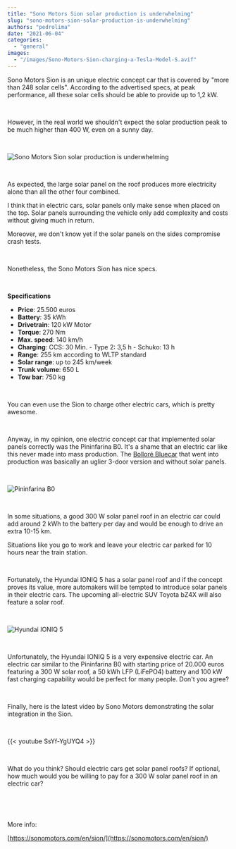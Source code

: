 ```yaml
---
title: "Sono Motors Sion solar production is underwhelming"
slug: "sono-motors-sion-solar-production-is-underwhelming"
authors: "pedrolima"
date: "2021-06-04"
categories: 
  - "general"
images: 
  - "/images/Sono-Motors-Sion-charging-a-Tesla-Model-S.avif"
---
```


Sono Motors Sion is an unique electric concept car that is covered by "more than 248 solar cells". According to the advertised specs, at peak performance, all these solar cells should be able to provide up to 1,2 kW.

 

However, in the real world we shouldn't expect the solar production peak to be much higher than 400 W, even on a sunny day.

 

![Sono Motors Sion solar production is underwhelming](images/Sono-Motors-Sion-solar-production-is-underwhelming.avif)

 

As expected, the large solar panel on the roof produces more electricity alone than all the other four combined.

I think that in electric cars, solar panels only make sense when placed on the top. Solar panels surrounding the vehicle only add complexity and costs without giving much in return.

Moreover, we don't know yet if the solar panels on the sides compromise crash tests.

 

Nonetheless, the Sono Motors Sion has nice specs.

 

**Specifications**

- **Price**: 25.500 euros
- **Battery**: 35 kWh
- **Drivetrain**: 120 kW Motor
- **Torque**: 270 Nm
- **Max. speed**: 140 km/h
- **Charging**: CCS: 30 Min. - Type 2: 3,5 h - Schuko: 13 h
- **Range**: 255 km according to WLTP standard
- **Solar range**: up to 245 km/week
- **Trunk volume**: 650 L
- **Tow bar**: 750 kg

 

You can even use the Sion to charge other electric cars, which is pretty awesome.

 

Anyway, in my opinion, one electric concept car that implemented solar panels correctly was the Pininfarina B0. It's a shame that an electric car like this never made into mass production. The [Bolloré Bluecar](https://www.bluecar.fr/) that went into production was basically an uglier 3-door version and without solar panels.

 

![Pininfarina B0](images/Pininfarina-B0.avif)

 

In some situations, a good 300 W solar panel roof in an electric car could add around 2 kWh to the battery per day and would be enough to drive an extra 10-15 km.

Situations like you go to work and leave your electric car parked for 10 hours near the train station.

 

Fortunately, the Hyundai IONIQ 5 has a solar panel roof and if the concept proves its value, more automakers will be tempted to introduce solar panels in their electric cars. The upcoming all-electric SUV Toyota bZ4X will also feature a solar roof.

 

![Hyundai IONIQ 5](images/Hyundai-IONIQ-5.avif)

 

Unfortunately, the Hyundai IONIQ 5 is a very expensive electric car. An electric car similar to the Pininfarina B0 with starting price of 20.000 euros featuring a 300 W solar roof, a 50 kWh LFP (LiFePO4) battery and 100 kW fast charging capability would be perfect for many people. Don't you agree?

 

Finally, here is the latest video by Sono Motors demonstrating the solar integration in the Sion.

 

{{< youtube SsYf-YgUYQ4 >}}

 

What do you think? Should electric cars get solar panel roofs? If optional, how much would you be willing to pay for a 300 W solar panel roof in an electric car?

 

 

More info:

[https://sonomotors.com/en/sion/](https://sonomotors.com/en/sion/)
